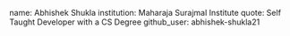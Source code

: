 name: Abhishek Shukla
institution: Maharaja Surajmal Institute
quote: Self Taught Developer with a CS Degree
github_user: abhishek-shukla21
